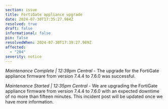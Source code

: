 ```yaml
---
section: issue
title: FortiGate appliance upgrade
date: 2024-07-30T17:35:27.984Z
resolved: true
draft: false
informational: false
pin: false
resolvedWhen: 2024-07-30T17:39:27.989Z
affected:
  - "204"
severity: notice
---
```

*Maintenance Complete | 12:39pm Central* - The upgrade for the FortiGate appliance firmware from version 7.4.4 to 7.6.0 was successful. 

*Maintenance Started | 12:35pm Central* - We are upgrading the FortiGate appliance firmware from version 7.4.4 to 7.6.0 with an expected downtime of no more than fifteen minutes. This incident post will be updated once we have more information.